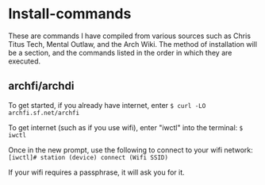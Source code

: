 # Install-commands
These are commands I have compiled from various sources such as Chris Titus Tech, Mental Outlaw, and the Arch Wiki.
The method of installation will be a section, and the commands listed in the order in which they are executed.

## archfi/archdi

To get started, if you already have internet, enter ```$ curl -LO archfi.sf.net/archfi```

To get internet (such as if you use wifi), enter "iwctl" into the terminal:
  ```$ iwctl```

Once in the new prompt, use the following to connect to your wifi network: ```[iwctl]# station (device) connect (Wifi SSID)```

If your wifi requires a passphrase, it will ask you for it.